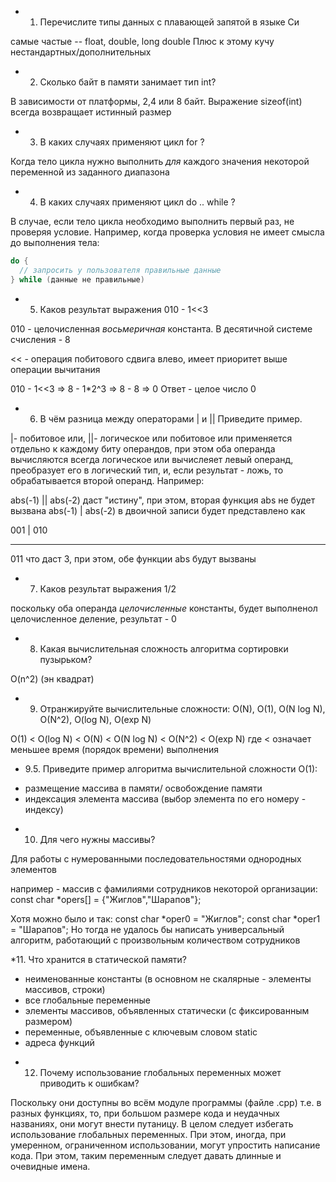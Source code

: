 * 1. Перечислите типы данных с плавающей запятой в языке Си

самые частые -- float, double, long double
Плюс к этому кучу нестандартных/дополнительных

* 2. Сколько байт в памяти занимает тип int?

В зависимости от платформы, 2,4 или 8 байт.
Выражение sizeof(int) всегда возвращает истинный размер

* 3. В каких случаях применяют цикл for ?

Когда тело цикла нужно выполнить _для_ каждого значения некоторой переменной из заданного диапазона

* 4. В каких случаях применяют цикл do .. while ?

В случае, если тело цикла необходимо выполнить первый раз, не проверяя условие. Например, когда проверка условия не имеет
смысла до выполнения тела:
```c
do {
  // запросить у пользователя правильные данные
} while (данные не правильные)
```

* 5. Каков результат выражения 010 - 1<<3

010 - целочисленная _восьмеричная_ константа. В десятичной системе счисления - 8

<< - операция побитового сдвига влево, имеет приоритет выше операции вычитания

010 - 1<<3 => 8 - 1*2^3 => 8 - 8 => 0
Ответ - целое число 0

* 6. В чём разница между операторами | и || Приведите пример.

|- побитовое или, ||- логическое или
побитовое или применяется отдельно к каждому биту операндов, при этом оба операнда вычисляются всегда
логическое или вычислеяет левый операнд, преобразует его в логический тип, и, если результат - ложь, то обрабатывается второй операнд.
Например:

abs(-1) || abs(-2)
даст "истину", при этом, вторая функция abs не будет вызвана
abs(-1) | abs(-2) в двоичной записи будет представлено как 

  001
|
  010
  ___
  011
  что даст 3, при этом, обе функции abs будут вызваны


* 7. Каков результат выражения 1/2

поскольку оба операнда _целочисленные_ константы, будет выполненол целочисленное деление, 
результат - 0

* 8. Какая вычислительная сложность алгоритма сортировки пузырьком?

O(n^2) (эн квадрат)

* 9. Отранжируйте вычислительные сложности: O(N), O(1), O(N log N), O(N^2), O(log N), O(exp N)

O(1) < O(log N) < O(N) < O(N log N) < O(N^2) < O(exp N)
где < означает меньшее время (порядок времени) выполнения

* 9.5. Приведите пример алгоритма вычислительной сложности O(1):

- размещение массива в памяти/ освобождение памяти
- индексация элемента массива (выбор элемента по его номеру - индексу)

* 10. Для чего нужны массивы?

Для работы с нумерованными последовательностями однородных элементов

например - массив с фамилиями сотрудников некоторой организации:
const char *opers[] = {"Жиглов","Шарапов"};


Хотя можно было и так:
const char *oper0 = "Жиглов";
const char *oper1 = "Шарапов";
Но тогда не удалось бы написать универсальный алгоритм, работающий с произвольным количеством сотрудников

*11. Что хранится в статической памяти?

- неименованные константы (в основном не скалярные - элементы массивов, строки)
- все глобальные переменные
- элементы массивов, объявленных статически (с фиксированным  размером)
- переменные, объявленные с ключевым словом static
- адреса функций

* 12. Почему использование глобальных переменных может приводить к ошибкам?

Поскольку они доступны во всём модуле программы (файле .cpp) т.е. в разных функциях, то, 
при большом размере кода и неудачных названиях, они могут внести путаницу.
В целом следует избегать использование глобальных переменных. При этом, иногда, при умеренном, ограниченном использовании, могут упростить написание кода. При этом, таким переменным следует давать длинные и очевидные имена.
